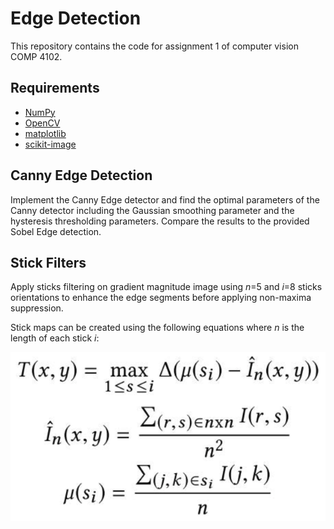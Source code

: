 # Edge Detection
This repository contains the code for assignment 1 of computer vision COMP 4102.
## Requirements
- [NumPy](https://numpy.org/install/)
- [OpenCV](https://pypi.org/project/opencv-python/)
- [matplotlib](https://matplotlib.org/stable/users/installing/index.html)
- [scikit-image](https://scikit-image.org/docs/stable/user_guide/install.html)
## Canny Edge Detection 
Implement the Canny Edge detector and find the optimal parameters of the Canny detector including the Gaussian smoothing parameter and the hysteresis thresholding parameters. Compare the results to the provided Sobel Edge detection. 
## Stick Filters
Apply sticks filtering on gradient magnitude image using *n*=5 and *i*=8 sticks orientations to enhance the edge segments before applying non-maxima suppression. 

Stick maps can be created using the following equations where *n* is the length of each stick *i*: 

![equations](images/stick_filter_equations.png)